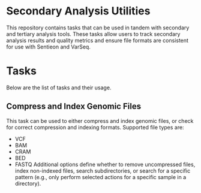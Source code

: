 # Secondary Analysis Utilities

This repository contains tasks that can be used in tandem with secondary and tertiary analysis tools. These tasks allow users to track secondary analysis results and quality metrics and ensure file formats are consistent for use with Sentieon and VarSeq. 

# Tasks

Below are the list of tasks and their usage. 

## Compress and Index Genomic Files

This task can be used to either compress and index genomic files, or check for correct compression and indexing formats. Supported file types are: 
- VCF
- BAM
- CRAM
- BED
- FASTQ
Additional options define whether to remove uncompressed files, index non-indexed files, search subdirectories, or search for a specific pattern (e.g., only perform selected actions for a specific sample in a directory).
